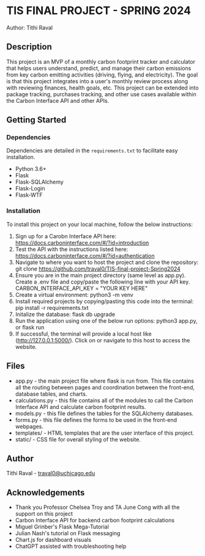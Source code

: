 # TIS FINAL PROJECT - SPRING 2024 
Author: Tithi Raval

## Description
This project is an MVP of a monthly carbon footprint tracker and calculator that helps users understand, predict, and manage their carbon emissions from key carbon emitting activities (driving, flying, and electricity). The goal is that this project integrates into a user's monthly review process along with reviewing finances, health goals, etc. This project can be extended into package tracking, purchases tracking, and other use cases available within the Carbon Interface API and other APIs. 

## Getting Started
### Dependencies
Dependencies are detailed in the `requirements.txt` to facilitate easy installation.
- Python 3.6+
- Flask
- Flask-SQLAlchemy
- Flask-Login
- Flask-WTF

### Installation
To install this project on your local machine, follow the below instructions:
1. Sign up for a Carobn Interface API here: https://docs.carboninterface.com/#/?id=introduction
2. Test the API with the instructions listed here: https://docs.carboninterface.com/#/?id=authentication 
3. Navigate to where you want to host the project and clone the repository: 
    git clone https://github.com/traval0/TIS-final-project-Spring2024
4. Ensure you are in the main project directory (same level as app.py). Create a .env file and copy/paste the following line with your API key.
    CARBON_INTERFACE_API_KEY = "YOUR KEY HERE"
5. Create a virtual environment:
    python3 -m venv <myenvname>
6. Install required projects by copying/pasting this code into the terminal: 
    pip install -r requirements.txt
6. Initalize the database: 
    flask db upgrade
7. Run the application using one of the below run options:
    python3 app.py, or
    flask run
8. If successful, the terminal will provide a local host like (http://127.0.0.1:5000/). Click on or navigate to this host to access the website.

## Files
- app.py - the main project file where flask is run from. This file contains all the routing between pages and coordination between the front-end, database tables, and charts.
- calculations.py - this file contains all of the modules to call the Carbon Interface API and calculate carbon footprint results.
- models.py - this file defines the tables for the SQLAlchemy databases.
- forms.py - this file defines the forms to be used in the front-end webpages.
- templates/ - HTML templates that are the user interface of this project.
- static/ - CSS file for overall styling of the website.

## Author
Tithi Raval - traval0@uchicago.edu

## Acknowledgements
- Thank you Professor Chelsea Troy and TA June Cong with all the support on this project
- Carbon Interface API for backend carbon footprint calculations
- Miguel Grinber's Flask Mega-Tutorial
- Julian Nash's tutorial on Flask messaging
- Chart.js for dashboard visuals
- ChatGPT assisted with troubleshooting help